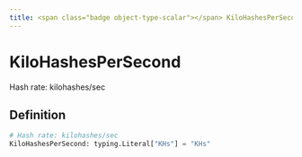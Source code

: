 ```yaml
---
title: <span class="badge object-type-scalar"></span> KiloHashesPerSecond
---
```

# <span class="badge object-type-scalar"></span> KiloHashesPerSecond

Hash rate: kilohashes/sec

## Definition

```python
# Hash rate: kilohashes/sec
KiloHashesPerSecond: typing.Literal["KHs"] = "KHs"
```
